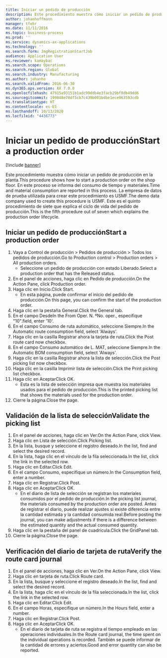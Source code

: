 ```yaml
---
title: Iniciar un pedido de producción
description: Este procedimiento muestra cómo iniciar un pedido de producción en la planta.
author: johanhoffmann
manager: tfehr
ms.date: 11/11/2016
ms.topic: business-process
ms.prod: ''
ms.service: dynamics-ax-applications
ms.technology: ''
ms.search.form: JmgRegistrationStartJob
audience: Application User
ms.reviewer: kamaybac
ms.search.scope: Operations
ms.search.region: Global
ms.search.industry: Manufacturing
ms.author: johanho
ms.search.validFrom: 2016-06-30
ms.dyn365.ops.version: AX 7.0.0
ms.openlocfilehash: 47915a93151b1adc99ddb4e3facb29bf8db49dd6
ms.sourcegitcommit: 199848e78df5cb7c439b001bdbe1ece963593cdb
ms.translationtype: HT
ms.contentlocale: es-ES
ms.lasthandoff: 10/13/2020
ms.locfileid: "4436773"
---
```

# <a name="start-a-production-order"></a><span data-ttu-id="33747-103">Iniciar un pedido de producción</span><span class="sxs-lookup"><span data-stu-id="33747-103">Start a production order</span></span>

[!include [banner](../../includes/banner.md)]

<span data-ttu-id="33747-104">Este procedimiento muestra cómo iniciar un pedido de producción en la planta.</span><span class="sxs-lookup"><span data-stu-id="33747-104">This procedure shows how to start a production order on the shop floor.</span></span> <span data-ttu-id="33747-105">En este proceso se informa del consumo de tiempo y materiales.</span><span class="sxs-lookup"><span data-stu-id="33747-105">Time and material consumption are reported in this process.</span></span> <span data-ttu-id="33747-106">La empresa de datos de prueba utilizada para crear este procedimiento es USMF.</span><span class="sxs-lookup"><span data-stu-id="33747-106">The demo data company used to create this procedure is USMF.</span></span> <span data-ttu-id="33747-107">Este es el quinto procedimiento de siete que explica el ciclo de vida del pedido de producción.</span><span class="sxs-lookup"><span data-stu-id="33747-107">This is the fifth procedure out of seven which explains the production order lifecycle.</span></span>


## <a name="start-a-production-order"></a><span data-ttu-id="33747-108">Iniciar un pedido de producción</span><span class="sxs-lookup"><span data-stu-id="33747-108">Start a production order</span></span>
1. <span data-ttu-id="33747-109">Vaya a Control de producción > Pedidos de producción > Todos los pedidos de producción.</span><span class="sxs-lookup"><span data-stu-id="33747-109">Go to Production control > Production orders > All production orders.</span></span>
    * <span data-ttu-id="33747-110">Seleccione un pedido de producción con estado Liberado.</span><span class="sxs-lookup"><span data-stu-id="33747-110">Select a production order that has the Released status.</span></span>  
2. <span data-ttu-id="33747-111">En el panel de acciones, haga clic en Pedido de producción.</span><span class="sxs-lookup"><span data-stu-id="33747-111">On the Action Pane, click Production order.</span></span>
3. <span data-ttu-id="33747-112">Haga clic en Inicio.</span><span class="sxs-lookup"><span data-stu-id="33747-112">Click Start.</span></span>
    * <span data-ttu-id="33747-113">En esta página, puede confirmar el inicio del pedido de producción.</span><span class="sxs-lookup"><span data-stu-id="33747-113">On this page, you can confirm the start of the production order.</span></span>  
4. <span data-ttu-id="33747-114">Haga clic en la pestaña General.</span><span class="sxs-lookup"><span data-stu-id="33747-114">Click the General tab.</span></span>
5. <span data-ttu-id="33747-115">En el campo Desde</span><span class="sxs-lookup"><span data-stu-id="33747-115">In the From Oper.</span></span> <span data-ttu-id="33747-116">N. º</span><span class="sxs-lookup"><span data-stu-id="33747-116">No.</span></span> <span data-ttu-id="33747-117">oper., especifique "10".</span><span class="sxs-lookup"><span data-stu-id="33747-117">field, enter '10'.</span></span>
6. <span data-ttu-id="33747-118">En el campo Consumo de ruta automático, seleccione Siempre.</span><span class="sxs-lookup"><span data-stu-id="33747-118">In the Automatic route consumption field, select 'Always'.</span></span>
7. <span data-ttu-id="33747-119">Haga clic en la casilla Registrar ahora la tarjeta de ruta.</span><span class="sxs-lookup"><span data-stu-id="33747-119">Click the Post route card now checkbox.</span></span>
8. <span data-ttu-id="33747-120">En el campo Consumo automático de L. MAT, seleccione Siempre.</span><span class="sxs-lookup"><span data-stu-id="33747-120">In the Automatic BOM consumption field, select 'Always'.</span></span>
9. <span data-ttu-id="33747-121">Haga clic en la casilla Registrar ahora la lista de selección.</span><span class="sxs-lookup"><span data-stu-id="33747-121">Click the Post picking list now checkbox.</span></span>
10. <span data-ttu-id="33747-122">Haga clic en la casilla Imprimir lista de selección.</span><span class="sxs-lookup"><span data-stu-id="33747-122">Click the Print picking list checkbox.</span></span>
11. <span data-ttu-id="33747-123">Haga clic en Aceptar</span><span class="sxs-lookup"><span data-stu-id="33747-123">Click OK.</span></span>
    * <span data-ttu-id="33747-124">Esta es la lista de selección impresa que muestra los materiales usados para el pedido de producción.</span><span class="sxs-lookup"><span data-stu-id="33747-124">This is the printed picking list that shows the materials used for the production order.</span></span>  
12. <span data-ttu-id="33747-125">Cierre la página.</span><span class="sxs-lookup"><span data-stu-id="33747-125">Close the page.</span></span>

## <a name="validate-the-picking-list"></a><span data-ttu-id="33747-126">Validación de la lista de selección</span><span class="sxs-lookup"><span data-stu-id="33747-126">Validate the picking list</span></span>
1. <span data-ttu-id="33747-127">En el panel de acciones, haga clic en Ver.</span><span class="sxs-lookup"><span data-stu-id="33747-127">On the Action Pane, click View.</span></span>
2. <span data-ttu-id="33747-128">Haga clic en Lista de selección.</span><span class="sxs-lookup"><span data-stu-id="33747-128">Click Picking list.</span></span>
3. <span data-ttu-id="33747-129">En la lista, busque y seleccione el registro deseado.</span><span class="sxs-lookup"><span data-stu-id="33747-129">In the list, find and select the desired record.</span></span>
4. <span data-ttu-id="33747-130">En la lista, haga clic en el vínculo de la fila seleccionada.</span><span class="sxs-lookup"><span data-stu-id="33747-130">In the list, click the link in the selected row.</span></span>
5. <span data-ttu-id="33747-131">Haga clic en Editar.</span><span class="sxs-lookup"><span data-stu-id="33747-131">Click Edit.</span></span>
6. <span data-ttu-id="33747-132">En el campo Consumo, especifique un número.</span><span class="sxs-lookup"><span data-stu-id="33747-132">In the Consumption field, enter a number.</span></span>
7. <span data-ttu-id="33747-133">Haga clic en Registrar.</span><span class="sxs-lookup"><span data-stu-id="33747-133">Click Post.</span></span>
8. <span data-ttu-id="33747-134">Haga clic en Aceptar</span><span class="sxs-lookup"><span data-stu-id="33747-134">Click OK.</span></span>
    * <span data-ttu-id="33747-135">En el diario de lista de selección se registran los materiales consumidos por el pedido de producción.</span><span class="sxs-lookup"><span data-stu-id="33747-135">In the picking list journal, the materials consumed by the production order are posted.</span></span> <span data-ttu-id="33747-136">Antes de registrar el diario, puede realizar ajustes si existe diferencia entre la cantidad estimada y la cantidad consumida real.</span><span class="sxs-lookup"><span data-stu-id="33747-136">Before posting the journal, you can make adjustments if there is a difference between the estimated quantity and the actual consumed quantity.</span></span>  
9. <span data-ttu-id="33747-137">Haga clic en la pestaña del panel de cuadrícula.</span><span class="sxs-lookup"><span data-stu-id="33747-137">Click the GridPanel tab.</span></span>
10. <span data-ttu-id="33747-138">Cierre la página.</span><span class="sxs-lookup"><span data-stu-id="33747-138">Close the page.</span></span>

## <a name="verify-the-route-card-journal"></a><span data-ttu-id="33747-139">Verificación del diario de tarjeta de ruta</span><span class="sxs-lookup"><span data-stu-id="33747-139">Verify the route card journal</span></span>
1. <span data-ttu-id="33747-140">En el panel de acciones, haga clic en Ver.</span><span class="sxs-lookup"><span data-stu-id="33747-140">On the Action Pane, click View.</span></span>
2. <span data-ttu-id="33747-141">Haga clic en tarjeta de ruta.</span><span class="sxs-lookup"><span data-stu-id="33747-141">Click Route card.</span></span>
3. <span data-ttu-id="33747-142">En la lista, busque y seleccione el registro deseado.</span><span class="sxs-lookup"><span data-stu-id="33747-142">In the list, find and select the desired record.</span></span>
4. <span data-ttu-id="33747-143">En la lista, haga clic en el vínculo de la fila seleccionada.</span><span class="sxs-lookup"><span data-stu-id="33747-143">In the list, click the link in the selected row.</span></span>
5. <span data-ttu-id="33747-144">Haga clic en Editar.</span><span class="sxs-lookup"><span data-stu-id="33747-144">Click Edit.</span></span>
6. <span data-ttu-id="33747-145">En el campo Horas, especifique un número.</span><span class="sxs-lookup"><span data-stu-id="33747-145">In the Hours field, enter a number.</span></span>
7. <span data-ttu-id="33747-146">Haga clic en Registrar.</span><span class="sxs-lookup"><span data-stu-id="33747-146">Click Post.</span></span>
8. <span data-ttu-id="33747-147">Haga clic en Aceptar</span><span class="sxs-lookup"><span data-stu-id="33747-147">Click OK.</span></span>
    * <span data-ttu-id="33747-148">En el diario de tarjeta de ruta se registra el tiempo empleado en las operaciones individuales.</span><span class="sxs-lookup"><span data-stu-id="33747-148">In the Route card journal, the time spent on the individual operations is recorded.</span></span> <span data-ttu-id="33747-149">También se puede informar de la cantidad de errores y aciertos.</span><span class="sxs-lookup"><span data-stu-id="33747-149">Good and error quantity can also be reported.</span></span>  
